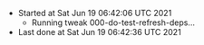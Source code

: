   - Started at Sat Jun 19 06:42:06 UTC 2021
    - Running tweak 000-do-test-refresh-deps...
  - Last done at Sat Jun 19 06:42:36 UTC 2021
